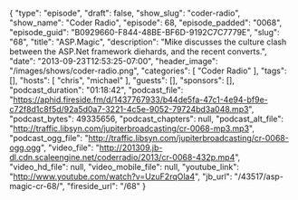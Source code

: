 {
  "type": "episode",
  "draft": false,
  "show_slug": "coder-radio",
  "show_name": "Coder Radio",
  "episode": 68,
  "episode_padded": "0068",
  "episode_guid": "B0929660-F844-48BE-BF6D-9192C7C7779E",
  "slug": "68",
  "title": "ASP.Magic",
  "description": "Mike discusses the culture clash between the ASP.Net framework diehards, and the recent converts.",
  "date": "2013-09-23T12:53:25-07:00",
  "header_image": "/images/shows/coder-radio.png",
  "categories": [
    "Coder Radio"
  ],
  "tags": [],
  "hosts": [
    "chris",
    "michael"
  ],
  "guests": [],
  "sponsors": [],
  "podcast_duration": "01:18:42",
  "podcast_file": "https://aphid.fireside.fm/d/1437767933/b44de5fa-47c1-4e94-bf9e-c72f8d1c8f5d/92a5d0a7-3221-4c5e-9052-79724bd3a048.mp3",
  "podcast_bytes": 49335656,
  "podcast_chapters": null,
  "podcast_alt_file": "http://traffic.libsyn.com/jupiterbroadcasting/cr-0068-mp3.mp3",
  "podcast_ogg_file": "http://traffic.libsyn.com/jupiterbroadcasting/cr-0068-ogg.ogg",
  "video_file": "http://201309.jb-dl.cdn.scaleengine.net/coderradio/2013/cr-0068-432p.mp4",
  "video_hd_file": null,
  "video_mobile_file": null,
  "youtube_link": "http://www.youtube.com/watch?v=UzuF2rqOla4",
  "jb_url": "/43517/asp-magic-cr-68/",
  "fireside_url": "/68"
}

